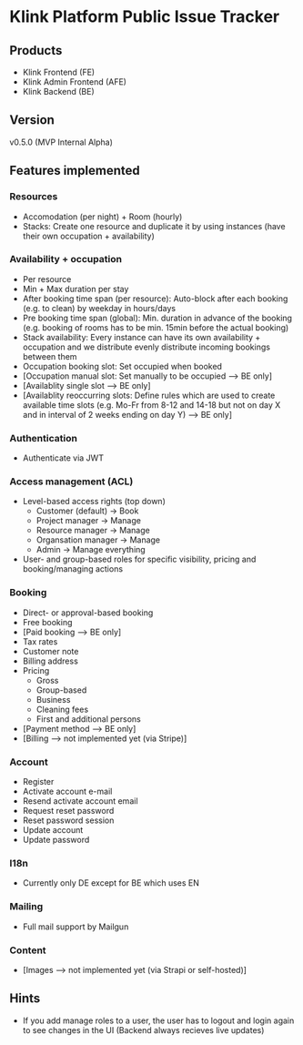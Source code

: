 # Klink Platform Public Issue Tracker

## Products
- Klink Frontend (FE)
- Klink Admin Frontend (AFE)
- Klink Backend (BE)

## Version
v0.5.0 (MVP Internal Alpha)

## Features implemented
### Resources
* Accomodation (per night) + Room (hourly)
* Stacks: Create one resource and duplicate it by using instances (have their own occupation + availability)

### Availability + occupation
* Per resource
* Min + Max duration per stay
* After booking time span (per resource): Auto-block after each booking (e.g. to clean) by weekday in hours/days 
* Pre booking time span (global): Min. duration in advance of the booking (e.g. booking of rooms has to be min. 15min before the actual booking)
* Stack availability: Every instance can have its own availability + occupation and we distribute evenly distribute incoming bookings between them
* Occupation booking slot: Set occupied when booked
* [Occupation manual slot: Set manually to be occupied --> BE only]
* [Availablity single slot --> BE only]
* [Availablity reoccurring slots: Define rules which are used to create available time slots (e.g. Mo-Fr from 8-12 and 14-18 but not on day X and in interval of 2 weeks ending on day Y)  --> BE only]

### Authentication
* Authenticate via JWT

### Access management (ACL)
* Level-based access rights (top down)
  * Customer (default) -> Book
  * Project manager -> Manage
  * Resource manager -> Manage
  * Organsation manager -> Manage
  * Admin -> Manage everything
* User- and group-based roles for specific visibility, pricing and booking/managing actions

### Booking
* Direct- or approval-based booking
* Free booking
* [Paid booking --> BE only]
* Tax rates
* Customer note
* Billing address
* Pricing
  * Gross
  * Group-based
  * Business
  * Cleaning fees
  * First and additional persons
* [Payment method --> BE only]
* [Billing --> not implemented yet (via Stripe)]

### Account
* Register
* Activate account e-mail
* Resend activate account email
* Request reset password
* Reset password session
* Update account
* Update password

### I18n
* Currently only DE except for BE which uses EN

### Mailing
* Full mail support by Mailgun

### Content
* [Images --> not implemented yet (via Strapi or self-hosted)]

## Hints
* If you add manage roles to a user, the user has to logout and login again to see changes in the UI (Backend always recieves live updates)
